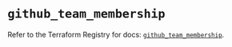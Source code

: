 # `github_team_membership`

Refer to the Terraform Registry for docs: [`github_team_membership`](https://registry.terraform.io/providers/integrations/github/6.4.0/docs/resources/team_membership).
